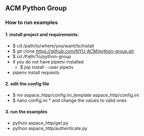 ## ACM Python Group

### How to run examples

#### 1. install project and requirements:
  * $ cd /path/to/where/you/want/to/install
  * $ git clone https://github.com/NYU-ACM/python-group.git
  * $ cd /Path/To/python-group
  * if you do not have pipenv installed 
    * $ pip install --user pipenv
  * pipenv install requests 

#### 2. edit the config file
* $ mv aspace_htpp/config.ini_template aspace_http/config.ini
* $ nano config.ini * and change the values to valid ones

#### 3. run the examples
* python aspace_http/get.py
* python aspace_http/authenticate.py

